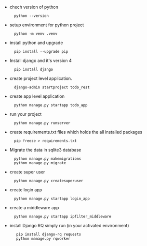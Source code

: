 * chech version of python 

        python --version

* setup environment for python project

        python -m venv .venv

* install python and upgrade

        pip install --upgrade pip

* Install django and it's version 4

        pip install django

* create project level application.

        django-admin startproject todo_rest

* create app level application

        python manage.py startapp todo_app

* run your project

        python manage.py runserver

* create requirements.txt files which holds the all installed packages

        pip freeze > requirements.txt

* Migrate the data in sqlite3 database 

        python manage.py makemigrations 
        python manage.py migrate

* create super user

        python manage.py createsuperuser

* create login app

        python manage.py startapp login_app

* create a middleware app

        python manage.py startapp ipfilter_middleware

* install Django RQ simply run (in your activated environment)
         
         pip install django-rq requests
         python manage.py rqworker







